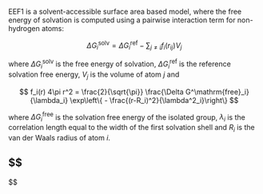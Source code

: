 EEF1 is a solvent-accessible surface area based model, where the free energy of solvation is computed using a pairwise interaction term for non-hydrogen atoms:

$$
\Delta G^\mathrm{solv}_i = \Delta G_i^\mathrm{ref}-\sum_{j \neq i} f_i(r_{ij}) V_j
$$

where $\Delta G^\mathrm{solv}_i$ is the free energy of solvation, $\Delta G^\mathrm{ref}_i$ is the reference solvation free energy, $V_j$ is the volume of atom $j$ and

$$
    f_i(r) 4\pi r^2 = \frac{2}{\sqrt{\pi}} \frac{\Delta G^\mathrm{free}_i}{\lambda_i} \exp\left\{ - \frac{(r-R_i)^2}{\lambda^2_i}\right\}
$$

where $\Delta G^\mathrm{free}_i$ is the solvation free energy of the isolated group, $\lambda_i$ is the correlation length equal to the width of the first solvation shell and $R_i$ is the van der Waals radius of atom $i$.

$$
- 
$$
